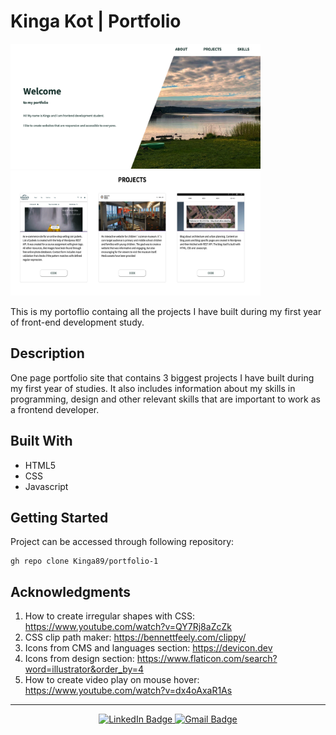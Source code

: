 # Kinga Kot | Portfolio

<div id="images">
<img src="images/portfolio.png" width="400" height="200"/>
<img src="images/portfolio2.png" width="400" height="200"/>
</div>

This is my portoflio containg all the projects I have built during my first year of front-end development study.

## Description

One page portfolio site that contains 3 biggest projects I have built during my first year of studies. It also includes information about my skills in programming, design and other relevant skills that are important to work as a frontend developer.


## Built With

- HTML5
- CSS
- Javascript

## Getting Started
Project can be accessed through following repository:

```
gh repo clone Kinga89/portfolio-1
```

## Acknowledgments
1.	How to create irregular shapes with CSS:
https://www.youtube.com/watch?v=QY7Rj8aZcZk 
2.	CSS clip path maker: https://bennettfeely.com/clippy/ 
3.	Icons from CMS and languages section:
https://devicon.dev 
4.	Icons from design section: https://www.flaticon.com/search?word=illustrator&order_by=4
5.	How to create video play on mouse hover: https://www.youtube.com/watch?v=dx4oAxaR1As 

---

<div id="social" align="center">
<a href="https://www.linkedin.com/in/kinga-kot-3a4b8a149/">
  <img src="https://img.shields.io/badge/LinkedIn-blue?style=for-the-badge&logo=linkedin&logoColor=white" alt="LinkedIn Badge"/>
 </a>
  <a href="kotkiga89@gmail.com">
  <img src="https://img.shields.io/badge/Gmail-D14836?style=for-the-badge&logo=gmail&logoColor=white" alt="Gmail Badge"/>
 </a>
</div>

<div align="center">
  <img src="https://komarev.com/ghpvc/?username=Kinga89&style=flat-square&color=blue" alt=""/>
</div>



